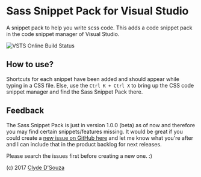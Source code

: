 ﻿# Sass Snippet Pack for Visual Studio
A snippet pack to help you write scss code. This adds a code snippet pack in the 
code snippet manager of Visual Studio.

![VSTS Online Build Status](https://clydedsouza.visualstudio.com/_apis/public/build/definitions/7c52bec1-78bf-44df-8d49-03c20ee978c6/2/badge)


## How to use?
Shortcuts for each snippet have been added and should appear while typing in a CSS file. 
Else, use the ``Ctrl K + Ctrl X`` to bring up the CSS code snippet manager and find the Sass Snippet Pack 
there.

## Feedback
The Sass Snippet Pack is just in version 1.0.0 (beta) as of now and therefore you may find certain snippets/features 
missing. It would be great if you could create a [new issue on GitHub here](https://github.com/ClydeDz/sass-snippet-pack/issues) and let me know what you're after and I can include 
that in the product backlog for next releases.

Please search the issues first before creating a new one. :) 

(c) 2017 [Clyde D'Souza](https://clydedsouza.net)